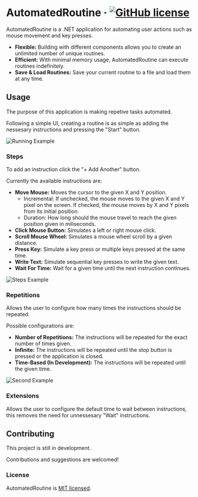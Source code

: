 # AutomatedRoutine &middot; [![GitHub license](https://img.shields.io/badge/license-MIT-blue.svg)](https://github.com/LendritIbrahimi/AutomatedRoutine/blob/main/LICENSE)

AutomatedRoutine is a .NET application for automating user actions such as mouse movement and key presses.

* **Flexible:** Building with different components allows you to create an unlimited number of unique routines.
* **Efficient:** With minimal memory usage, AutomatedRoutine can execute routines indefinitely.
* **Save & Load Routines:** Save your current routine to a file and load them at any time.

## Usage

The purpose of this application is making repetive tasks automated.

Following a simple UI, creating a routine is as simple as adding the nessesary instructions and pressing the "Start" button.

![Running Example](https://drive.google.com/uc?export=view&id=11vRdBc8jyRB8pqGmItFKwIldEMgvamNt)

### Steps

To add an instruction click the "+ Add Another" button.

Currently the available instructions are:
* **Move Mouse:** Moves the cursor to the given X and Y position.   
    - Incremental: 
      If unchecked, the mouse moves to the given X and Y pixel on the screen.
      If checked, the mouse moves by X and Y pixels from its initial position.
    - Duration: How long should the mouse travel to reach the given position given in miliseconds.
* **Click Mouse Button:** Simulates a left or right mouse click.
* **Scroll Mouse Wheel:** Simulates a mouse wheel scroll by a given distance.
* **Press Key:** Simulate a key press or multiple keys pressed at the same time.
* **Write Text:** Simulate sequential key presses to write the given text.
* **Wait For Time:** Wait for a given time until the next instruction continues.

![Steps Example](https://drive.google.com/uc?export=view&id=11ENbwK7gXDnTmDSKt_8TzJ36uMVwEPhM)



### Repetitions

Allows the user to configure how many times the instructions should be repeated.

Possible configurations are:
* **Number of Repetitions:** The instructions will be repeated for the exact number of times given. 
* **Infinite:** The instructions will be repeated until the stop button is pressed or the application is closed.
* **Time-Based (In Development):** The instructions will be repeated until the given time. 
 
![Second Example](https://drive.google.com/uc?export=view&id=1RsXNVGgFGHCvNcnIswKIZLibqwktcH8R)

### Extensions

Allows the user to configure the default time to wait between instructions, this removes the need for unnessesary "Wait" instructions.



## Contributing

This project is still in development.

Contributions and suggestions are welcomed!

### License 

AutomatedRoutine is [MIT licensed](./LICENSE).

